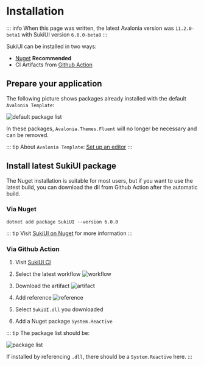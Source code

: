 # Installation

::: info
When this page was written, the latest Avalonia version was `11.2.0-beta1` with SukiUI version `6.0.0-beta8`
:::

SukiUI can be installed in two ways:
- [Nuget](https://www.nuget.org/packages/SukiUI) **Recommended**
- CI Artifacts from [Github Action](https://github.com/kikipoulet/SukiUI/actions/workflows/build.yml)

## Prepare your application

The following picture shows packages already installed with the default `Avalonia Template`:

![](/getting-started/introduction-default-package-list.webp "default package list")

In these packages, `Avalonia.Themes.Fluent` will no longer be necessary and can be removed.

::: tip
About `Avalonia Template`: [Set up an editor](https://docs.avaloniaui.net/docs/get-started/set-up-an-editor)
:::

## Install latest SukiUI package

The Nuget installation is suitable for most users, but if you want to use the latest build, you can download the dll from Github Action after the automatic build.

### Via Nuget

```
dotnet add package SukiUI --version 6.0.0
```

::: tip
Visit [SukiUI on Nuget](https://www.nuget.org/packages/SukiUI) for more information
:::

### Via Github Action

1. Visit [SukiUI CI](https://github.com/kikipoulet/SukiUI/actions/workflows/build.yml)
2. Select the latest workflow
![](/getting-started/introduction-workflow.webp "workflow")

3. Download the artifact
![](/getting-started/introduction-artifact.webp "artifact")

4. Add reference
![](/getting-started/introduction-reference.webp "reference")

5. Select `SukiUI.dll` you downloaded

6. Add a Nuget package `System.Reactive`

::: tip
The package list should be:

![](/getting-started/introduction-final-package-list.webp "package list")

If installed by referencing `.dll`, there should be a `System.Reactive` here.
:::